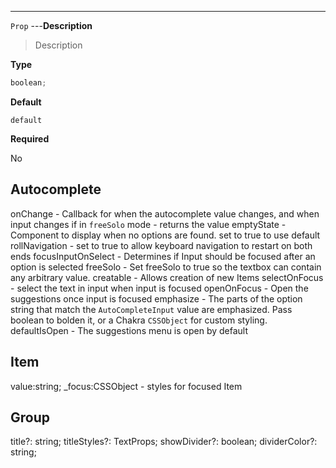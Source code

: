 ---

`Prop`
---**Description**

> Description

**Type**

```ts
boolean;
```

**Default**

`default`

**Required**

No

## Autocomplete

onChange - Callback for when the autocomplete value changes, and when input changes if in `freeSolo` mode - returns the value
emptyState - Component to display when no options are found. set to true to use default
rollNavigation - set to true to allow keyboard navigation to restart on both ends
focusInputOnSelect - Determines if Input should be focused after an option is selected
freeSolo - Set freeSolo to true so the textbox can contain any arbitrary value.
creatable - Allows creation of new Items
selectOnFocus - select the text in input when input is focused
openOnFocus - Open the suggestions once input is focused
emphasize - The parts of the option string that match the `AutoCompleteInput` value are emphasized. Pass boolean to bolden it, or a Chakra `CSSObject` for custom styling.
defaultIsOpen - The suggestions menu is open by default

## Item

value:string;
\_focus:CSSObject - styles for focused Item

## Group

title?: string;
titleStyles?: TextProps;
showDivider?: boolean;
dividerColor?: string;
